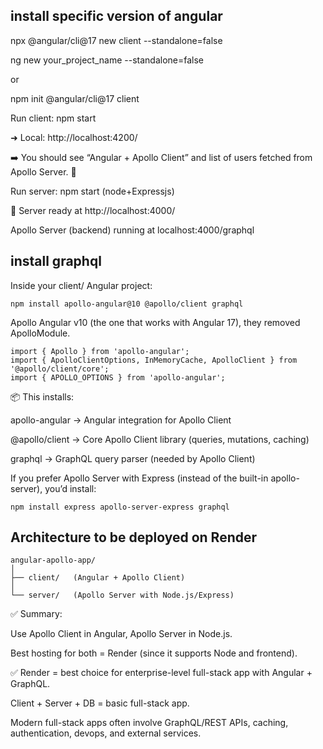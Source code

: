 ## install specific version of angular
npx @angular/cli@17 new client --standalone=false

ng new your_project_name --standalone=false

or

npm init @angular/cli@17 client

Run client: npm start

➜  Local:   http://localhost:4200/

➡️ You should see “Angular + Apollo Client” and list of users fetched from Apollo Server. 🎉

Run server: npm start (node+Expressjs)

🚀 Server ready at http://localhost:4000/

Apollo Server (backend) running at localhost:4000/graphql

## install graphql

Inside your client/ Angular project:

```
npm install apollo-angular@10 @apollo/client graphql
```

Apollo Angular v10 (the one that works with Angular 17), they removed ApolloModule.

```
import { Apollo } from 'apollo-angular';
import { ApolloClientOptions, InMemoryCache, ApolloClient } from '@apollo/client/core';
import { APOLLO_OPTIONS } from 'apollo-angular';

```

📦 This installs:

apollo-angular → Angular integration for Apollo Client

@apollo/client → Core Apollo Client library (queries, mutations, caching)

graphql → GraphQL query parser (needed by Apollo Client)

If you prefer Apollo Server with Express (instead of the built-in apollo-server), you’d install:
```
npm install express apollo-server-express graphql
```

## Architecture to be deployed on Render

```
angular-apollo-app/
│
├── client/   (Angular + Apollo Client)
│
└── server/   (Apollo Server with Node.js/Express)
```
✅ Summary:

Use Apollo Client in Angular, Apollo Server in Node.js.

Best hosting for both = Render (since it supports Node and frontend).

✅ Render = best choice for enterprise-level full-stack app with Angular + GraphQL.

Client + Server + DB = basic full-stack app.

Modern full-stack apps often involve GraphQL/REST APIs, caching, authentication, devops, and external services.